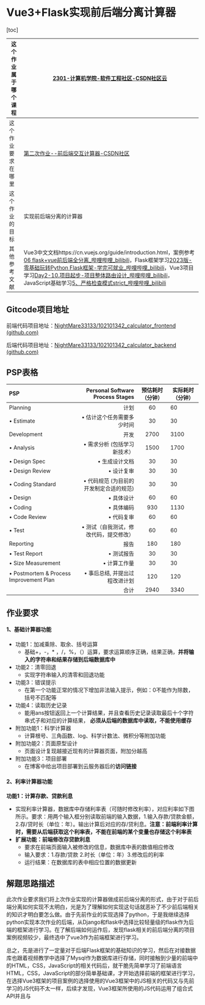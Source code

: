 # Vue3+Flask实现前后端分离计算器

[toc]

| 这个作业属于哪个课程 | [2301-计算机学院-软件工程社区-CSDN社区云](https://bbs.csdn.net/forums/ssynkqtd-05?typeId=5171424) |
| -------------------- | ------------------------------------------------------------ |
| 这个作业要求在哪里   | [第二次作业--前后端交互计算器-CSDN社区](https://bbs.csdn.net/topics/617377308) |
| 这个作业的目标       | 实现前后端分离的计算器                                       |
| 其他参考文献         | Vue3中文文档https://cn.vuejs.org/guide/introduction.html，案例参考[06 flask+vue前后端全分离_哔哩哔哩_bilibili](https://www.bilibili.com/video/BV1zB4y1v7wN/?p=6&spm_id_from=333.880.my_history.page.click&vd_source=4f24f3057448527deda5427be06a7763)，Flask框架学习[2023版-零基础玩转Python Flask框架-学完可就业_哔哩哔哩_bilibili](https://www.bilibili.com/video/BV17r4y1y7jJ/?spm_id_from=333.337.search-card.all.click)，Vue3项目学习[Day2-10.项目起步-项目整体路由设计_哔哩哔哩_bilibili](https://www.bilibili.com/video/BV1Ac411K7EQ/?p=26&spm_id_from=333.880.my_history.page.click)，JavaScript基础学习[5、严格检查模式strict_哔哩哔哩_bilibili](https://www.bilibili.com/video/BV1JJ41177di/?p=5&spm_id_from=333.880.my_history.page.click&vd_source=4f24f3057448527deda5427be06a7763) |

## Gitcode项目地址

前端代码项目地址：[NightMare33133/102101342_calculator_frontend (github.com)](https://github.com/NightMare33133/102101342_calculator_frontend)

后端代码项目地址：[NightMare33133/102101342_calculator_backend (github.com)](https://github.com/NightMare33133/102101342_calculator_backend)

## PSP表格

| PSP                                     |        Personal Software Process Stages | 预估耗时（分钟） | 实际耗时（分钟） |
| :-------------------------------------- | --------------------------------------: | :--------------: | ---------------- |
| Planning                                |                                    计划 |        60        | 60               |
| • Estimate                              |              • 估计这个任务需要多少时间 |        30        | 30               |
| Development                             |                                    开发 |       2700       | 3100             |
| • Analysis                              |            • 需求分析 (包括学习新技术） |       1500       | 1700             |
| • Design Spec                           |                          • 生成设计文档 |        30        | 30               |
| • Design Review                         |                              • 设计复审 |        30        | 30               |
| • Coding Standard                       | • 代码规范 (为目前的开发制定合适的规范) |        30        | 30               |
| • Design                                |                              • 具体设计 |        60        | 60               |
| • Coding                                |                              • 具体编码 |       930        | 1130             |
| • Code Review                           |                              • 代码复审 |        60        | 60               |
| • Test                                  |  • 测试（自我测试，修改代码，提交修改） |        60        | 60               |
| Reporting                               |                                    报告 |       180        | 180              |
| • Test Report                           |                              • 测试报告 |        30        | 30               |
| • Size Measurement                      |                            • 计算工作量 |        30        | 30               |
| • Postmortem & Process Improvement Plan |          • 事后总结, 并提出过程改进计划 |       120        | 120              |
|                                         |                                    合计 |       2940       | 3340             |

## 作业要求

#### 1、基础计算器功能

- 功能1：加减乘除、取余、括号运算
  - 基础+，-，* ，/，%，（）运算，要求运算顺序正确，结果正确，**并将输入的字符串和结果存储到后端数据库中**
- 功能2：清零回退
  - 实现字符串输入的清零和回退功能
- 功能3：错误提示
  - 在第一个功能正常的情况下增加非法输入提示，例如：0不能作为除数，括号不匹配等
- 功能4：读取历史记录
  - 能用ans按钮返回上一个计算结果，并且查看历史记录读取最后十个字符串式子和对应的计算结果， **必须从后端的数据库中读取，不能使用缓存**
- 附加功能1：科学计算器
  - 计算根号、三角函数、log、科学计数法、微积分等附加功能
- 附加功能2：页面原型设计
  - 页面设计复现越接近现有的计算器页面，附加分越高
- 附加功能3：项目部署
  - 在博客中给出项目部署到云服务器后的**访问链接**

#### 2、利率计算器功能

**功能1：计算存款、贷款利息**

- 实现利率计算器，数据库中存储利率表（可随时修改利率），对应利率如下图所示。要求：用两个输入框分别读取前端的输入数据，1.输入存款/贷款金额，2.存/贷时长（单位：年）。输出计算后对应的存/贷利息。**注意：前端利率计算时，需要从后端获取这个利率表，不能在前端的某个变量也存储这个利率表**
- **扩展功能：前端修改存贷款利息**
  - 要求在前端页面输入被修改的信息，数据库中表的数值相应修改
  - 输入要求：1.存款/贷款 2.时长（单位：年）3.修改后的利率
  - 运行结果：在数据库的表中相应位置的数据更新

## 解题思路描述

 此次作业要求我们将上次作业实现的计算器做成前后端分离的形式，由于对于前后端分离如何实现不太明白，光是为了理解如何实现这句话就恶补了不少前后端相关的知识才明白要怎么做。由于先前作业的实现选择了python，于是我继续选择python实现本次作业的后端，从Django和flask中选择比较轻量级的flask作为后端的框架进行学习。在了解后端如何运作后，发现flask相关的前后端分离的项目案例视频较少，最终选中了vue3作为前端框架进行学习。

总之，先是进行了一定量对于后端Flask框架的基础知识的学习，然后在对接数据库也跟着视频教学中选择了Mysql作为数据库进行存储，同时接触到少量的前端中的HTML，CSS，JavaScript的相关代码后，就干脆先简单学习了前端语言HTML，CSS，JavaScript的部分简单基础课，才开始选择前端的框架进行学习，在选择Vue3框架的项目案例的选择使用的Vue3框架中的JS相关的代码又与先前学习的JS代码不太一样，后续才发现，Vue3框架所使用的JS代码运用了组合式API并且与<script setup>搭配使用，这是一个一定程度上简化JS代码的语法糖，但是很尴尬的是基础JS的代码也学艺不精，就只能硬着头皮嗯啃了，总之是磕磕绊绊的把大部分要求的功能实现了。

## 前端页面展示

以下为前端计算器页面的展示

![前端页面展示](.\pic\前端页面展示.png)

以下为前端利率计算器页面的展示（这个较为匆忙就做得比较随意了0.0）

![前端利率计算器页面展示](.\pic\前端利率计算器页面展示.png)

## 功能展示

### 计算器展示

##### 功能1：加减乘除、取余、括号运算

- 基础+，-，* ，/，%，（）运算，要求运算顺序正确，结果正确，**并将输入的字符串和结果存储到后端数据库中**

  总之把要求的运算都来了一遍

  ![功能1演示](.\pic\功能1演示.gif)

##### 功能2：清零回退

![功能2](.\pic\功能2.gif)

##### 功能3：错误提示

![功能3](.\pic\功能3.gif)



##### 功能4：读取历史记录

（功能1中一起展示了数据库，就直接用下功能1的图了0.0）

![功能4](.\pic\功能4.gif)

![功能1演示](.\pic\功能1演示.gif)

##### 附加功能1：科学计算器

![附加功能1](.\pic\附加功能1.gif)

##### 附加功能2：页面原型设计

![页面原型设计](.\pic\页面原型设计.png)

### 利率计算器展示

##### 功能1：计算存款、贷款利息

![利率功能1](.\pic\利率功能1.gif)

**扩展功能：前端修改存贷款利息**

![利率计算器功能2](.\pic\利率计算器功能2.gif)

## 关键代码展示

 首先是找了一个前端计算机项目当作框架进行学习，然后基于自身需求理解其中的代码进行改动，做出了前端的计算器界面

###  计算器相关代码展示

#### 以下为计算器的html的相关代码

具体用于布局的css相关代码项目仓库中的具体文件calculator.vue中可以找到，其中按钮通过@click绑定到对应的js函数，点击后触发对应的事件，{{变量}}为vue框架中加入js变量的代码

```
<td>
  <div class="calculator">
    <div class="result" style="grid-area: result">
      {{ display_equation }}
    </div>

    <button style="grid-area: clear" @click="clear">C</button>
    <button style="grid-area: percent" @click="append('%','%')">%</button>
    <button style="grid-area: back" @click="back">←</button>
    <button style="grid-area: add" @click="append('+','+')">+</button>
    <button style="grid-area: subtract" @click="append('-','-')">-</button>
    <button style="grid-area: multiply" @click="append('*','×')">×</button>
    <button style="grid-area: divide" @click="append('/','÷')">÷</button>
    <button style="grid-area: equal" @click="calculate">=</button>
    <button style="grid-area: sin" @click="append('sin','sin')">sin</button>
    <button style="grid-area: cos" @click="append('cos','cos')">cos</button>
    <button style="grid-area: tan" @click="append('tan','tan')">tan</button>
    <button style="grid-area: Left_bracket" @click="append('(','(')">(</button>
    <button style="grid-area: Right_bracket" @click="append(')',')')">)</button>
    <button style="grid-area: Log10" @click="append('log10','log10')">log10</button>
    <button style="grid-area: Ans" @click="Ans">Ans</button>
    <button style="grid-area: π" @click="append('pi','π')">π</button>
    <button style="grid-area: √" @click="append('sqrt','sqrt')">√</button>
    <button style="grid-area: pow" @click="append('**','^')">^</button>


    <button style="grid-area: number-1" @click="append(1,1)">1</button>
    <button style="grid-area: number-2" @click="append(2,2)">2</button>
    <button style="grid-area: number-3" @click="append(3,3)">3</button>
    <button style="grid-area: number-4" @click="append(4,4)">4</button>
    <button style="grid-area: number-5" @click="append(5,5)">5</button>
    <button style="grid-area: number-6" @click="append(6,6)">6</button>
    <button style="grid-area: number-7" @click="append(7,7)">7</button>
    <button style="grid-area: number-8" @click="append(8,8)">8</button>
    <button style="grid-area: number-9" @click="append(9,9)">9</button>
    <button style="grid-area: number-0" @click="append(0,0)">0</button>

    <button style="grid-area: dot" @click="append('.','.')">.</button>
  </div>
</td>
```

#### 以下为计算器的JS相关代码以及部分flask后端代码

我的js代码可能不太一样，是我用了vue3的语法糖的缘故

以下两段代码是用于不断刷新界面更新历史记录的代码，这里的fetch与传统js的ajax发送请求应该比较类似。

总之以下代码就是向后端接口/history规律性的发送请求更新页面

```javascript
const fetchData = () => {
  fetch('http://127.0.0.1:5000/history').then(res => {
    return res.json();
  }).then((data)=>{
    console.log(data);
    equation2.value = data;
    console.log(equation2)
  });
}
```

```javascript
onMounted(() => {
  fetchData();
});
```

#####  以下为flask的对应接口的代码

从数据库中获取历史记录信息并将字典加入列表，并json化后发送给访问接口的请求

```python
@app.route('/history', methods=['GET', 'POST'])
def history():
    if request.method == 'GET':
        count = 0
        his = History.query.all()
        his.reverse()
        history_list = []
        for i in his:
            res = {"id":i.id,"result":i.history}
            history_list.append(res)
            count = count + 1
            if count == 10 :
                break
        #print(history_list)
        return jsonify(history_list)
```

##### 以下js代码为按按钮后将信息传入屏幕的功能

计算器按数字键以及公式键位后为显示屏添加字符，其中两个参数分别加入两段字符串，一段是屏幕显示的字符串，一段是隐藏起来发送到后端实际运算的字符串

```javascript
const append = (character,dis_character) => {
  if(equation.value == "" && display_equation.value != ""){
    display_equation.value = "";
  }

  display_equation.value = display_equation.value + dis_character;
  equation.value = equation.value + character;
}
```

##### 以下为C键的清除功能

```
const clear = () => {
  equation.value = "";
  display_equation.value = "";
}
```

##### 以下为back键的清除功能

如果不区分实际显示字符串和公式字符串的话，退格键大概只需要以下这段代码

equation.value = equation.value.split("").slice(0, -3).join("");

但是我之前python也是分显示和eval能识别的两种字符串，不过这样搞会导致退格键实现变得比较麻烦，因为退格的时候实际显示的是2个字符，后面可能有3个字符，而且sin，cos这类三角函数最好一口气删掉不然一格一格退就会出现英文字母单走的情况。

```
const back = () => {
  let char = equation.value.slice(-1);
  console.log(char);
  let Arr = ["n","s","0",'g','i','t','*'];
  for (let i in Arr)
  {
    if(char == Arr[i])
    {
      switch (char){
        case 'n':
          equation.value = equation.value.split("").slice(0, -3).join("");
          display_equation.value = display_equation.value.split("").slice(0, -3).join("");
          return;
        case 's':
          equation.value = equation.value.split("").slice(0, -3).join("");
          display_equation.value = display_equation.value.split("").slice(0, -3).join("");
          return;
        case '0':
          let t = equation.value.slice(-5);
          if(t == 'log10'){
            equation.value = equation.value.split("").slice(0, -5).join("");
            display_equation.value = display_equation.value.split("").slice(0, -5).join("");
            return;
          }
          else break;
        case 'g':
          equation.value = equation.value.split("").slice(0, -3).join("");
          display_equation.value = display_equation.value.split("").slice(0, -2).join("");
          return
        case 'i':
          equation.value = equation.value.split("").slice(0, -2).join("");
          display_equation.value = display_equation.value.split("").slice(0, -1).join("");
          return;
        case 't':
          equation.value = equation.value.split("").slice(0, -4).join("");
          display_equation.value = display_equation.value.split("").slice(0, -4).join("");
          return;
        case '*':
          let t1 = equation.value.slice(-2);
          if(t1=="**"){
            equation.value = equation.value.split("").slice(0, -2).join("");
            display_equation.value = display_equation.value.split("").slice(0, -1).join("");
            return;
          }
          else break;

      }
    }
  }
  equation.value = equation.value.split("").slice(0, -1).join("");
  display_equation.value = display_equation.value.split("").slice(0, -1).join("");
}
```

##### 以下为Ans功能键的实现

这里是访问了后端的/Ans接口以返回上一次计算结果的值

```
const Ans = () => {
  fetch('http://127.0.0.1:5000/Ans').then(res => {
    return res.json();
  }).then((data)=>{
    console.log(data);
    display_equation.value = display_equation.value + data.result;
    equation.value = equation.value + data.result;
  });
}
```

##### 以下为Ans键对应的后端接口代码

就是从数据库直接找最新的一条记录然后split取等于号后面的字符串

```
@app.route('/Ans', methods=['GET', 'POST'])
def Ans():
    if request.method == 'GET':
        his = History.query.all()
        res = his[-1].history
        result = res.split("=")[-1]
        return {'result': result}
```

##### 以下为equation键触发后计算结果的js代码

其实就是把两个算术式字符串发到后端去，屏幕显示的存到数据库中，实际运算的算式发给后端算

```
const calculate= () => {
  let vl = {
    result:equation.value,
    dis_result:display_equation.value
  };
  fetch('http://127.0.0.1:5000/calculate', {
    method: 'POST',
    body: JSON.stringify(vl),
    headers: {'Content-Type': 'application/json'},
  }).then((response) =>{
    return response.json();
  }).then((data) => {
    console.log(data);
    equation.value = '';
    display_equation.value = data.result
    fetchData();
  });
}
```

至此计算机功能的代码应该差不多都讲完了。

### 利率计算器相关代码展示

#### 以下为利率计算器的html代码

这里面其实也就是button中对应的@click去触发js代码，然后这里多学会用了个select和option的html标签可以做做选择题

```
<template>
  <div class="rate_calculator">

    <table style="margin: 0px auto;width: 140px;border-right: 1px solid #000000;
        border-bottom: 1px solid #000000;
        text-align: center;">
      <caption style="font-size: 22px;">存款利率表</caption>
      <tr style="border-left: 1px solid #000000;
        border-top: 1px solid #000000;" v-for="msg in rate_msg">
        <td style="border-left: 1px solid #000000;
        border-top: 1px solid #000000;" v-if="msg.type">{{msg.time}}</td>
        <td style="border-left: 1px solid #000000;
        border-top: 1px solid #000000;" v-if="msg.type">{{msg.rate}}</td>
      </tr>
    </table>
      <caption style="font-size: 20px;">存款利息计算器</caption>
      <tr>
        <td>整存整取定期存款：</td><td>存款金额</td><td><input type="text" id="Deposit_amount"></td>
        <td>存款时长</td>
        <select style="width: 150px;" id="Deposit_time">
          <option>三个月</option>
          <option>半年</option>
          <option>一年</option>
          <option>三年</option>
          <option>五年</option>
        </select>
        <td>
          <button @click="get_deposit_interest">获取存款利息结果</button>
        </td>
      </tr>
      <tr>
        <td>活期存款：</td><td>存款金额</td><td><input type="text" id="Deposit_amount1"></td>
        <td>存款时长</td><input type="text" style="width: 30px;" id="Deposit_time1">年(填入阿拉伯数字)
        <td>
          <button @click="get_deposit_interest1">获取存款利息结果</button>
        </td>
      </tr>
    <table>
      <tr>
        <td>整存整取定期存款利息:</td><td>{{deposit_interest}}</td>
      </tr>
    </table>
    <table>
      <tr>
        <td>活期存款利息:</td><td>{{deposit_interest1}}</td>
      </tr>
    </table>

    <table style="margin: 0px auto;width: 140px;border-right: 1px solid #000000;
        border-bottom: 1px solid #000000;
        text-align: center;">
      <caption style="font-size: 22px;">贷款利率表</caption>
      <tr style="border-left: 1px solid #000000;
        border-top: 1px solid #000000;" v-for="msg in rate_msg">
        <td style="border-left: 1px solid #000000;
        border-top: 1px solid #000000;" v-if="!msg.type">{{msg.time}}</td>
        <td style="border-left: 1px solid #000000;
        border-top: 1px solid #000000;" v-if="!msg.type">{{msg.rate}}</td>
      </tr>
    </table>
    <table style="margin: 0px auto;">
      <caption style="font-size: 20px;">贷款利息计算器</caption>
      <tr>
        <td>贷款金额</td><td><input type="text" id="Loan_amount"></td>
        <td>贷款时长</td>
        <input type="text" style="width: 30px;" id="Loan_time">年(填入阿拉伯数字)
        <td>
          <button @click="get_loan_interest">获取贷款利息结果</button>
        </td>
      </tr>
      <tr>
        <td>贷款利息:</td><td>{{loan_interest}}</td>
      </tr>
    </table>

    <table style="margin: 0px auto;">
      <caption style="font-size: 20px;width: 200px" >存贷款利率修改</caption>
      <tr>
        <td>
          存/贷款
            <select id="change_type" style="width: 60px;">
              <option>贷款</option>
              <option>存款</option>
            </select>
        </td>
      </tr>
      <tr>
        <td>
          存/贷款时长
          <select id="change_time" style="width: 90px;">
            <option>活期存款</option>
            <option>三个月</option>
            <option>半年</option>
            <option>六个月</option>
            <option>一年</option>
            <option>一至三年</option>
            <option>三年</option>
            <option>三至五年</option>
            <option>五年</option>
          </select>
        </td>
      </tr>
      <tr>
        <td>修改后利率
          <input type="text" style="width: 50px" id="change_rate">
        </td>
      </tr>
      <tr>
        <td>
          <button @click="change_rate" >修改</button>
        </td>
      </tr>
    </table>

  </div>
</template>
```

#### 以下为利率计算器的js代码和相关后端flask代码

##### 以下为更新利率表的js代码

这里是直接和历史记录极其相似的代码，用于刷新利率表数值的，这里是向后端接口/get_rate_msg发送请求

```
const fetchData = () => {
  fetch('http://127.0.0.1:5000/get_rate_msg').then(res => {
    return res.json();
  }).then((data)=>{
    console.log(data);
    rate_msg.value = data
    
  });
}
```

```
onMounted(() => {
  fetchData();
});
```

##### 以下为python中的对应接口的flask代码

与历史记录类似我就不多赘述了

```
@app.route('/get_rate_msg', methods=['GET', 'POST'])
def get_rate_msg():
    if request.method == 'GET':
        D_table = Deposit_interest_Rate.query.all()
        list = []
        for i in D_table:
            res = {"id":i.id,"time":i.time,"rate":format(i.rate, '.2f'),"type":True}
            list.append(res)
        L_table = Loan_interest_Rate.query.all()
        for i in L_table:
            res = {"id":i.id,"time":i.time,"rate":format(i.rate, '.2f'),"type":False}
            list.append(res)


        return jsonify(list)
```

##### 以下是计算存款利率的js代码

这里就是触发按钮后，利用getElementById函数从按钮前面的两个框中获取time和amoun的数值（要在对应的标签中打入例如id="Deposit_amount"才能通过id从中获取参数），然后将数值发送给后端接口/get_deposit_interest，并将返回值直接更改到变量deposit_interest以实现计算存款利率的功能

ps：存款利率的定期存款和贷款利率也是类似的，后续就不多展示了

```
const get_deposit_interest= () => {
  let amount = document.getElementById('Deposit_amount');
  let time = document.getElementById('Deposit_time');
  let vl = {
    amount:amount.value,
    time:time.value
  };
  console.log(vl);
  fetch('http://127.0.0.1:5000/get_deposit_interest', {
    method: 'POST',
    body: JSON.stringify(vl),
    headers: {'Content-Type': 'application/json'},
  }).then((response) =>{
    return response.json();
  }).then((data) => {
    console.log(data);
    deposit_interest.value = data.result;
  });
}
```

##### 以下为python中的对应接口的flask代码

从数据库中取得rate的数值，再与发送过来的数值进行计算，由于我直接用选项框，所以用了if分支来处理amount信息

```
@app.route('/get_loan_interest', methods=['GET', 'POST'])
def get_loan_interest():
    if request.method == 'POST':
        time = request.json.get('time')
        amount = request.json.get('amount')
        time = float(time)
        if time <= 0.5:
            msg = Loan_interest_Rate.query.filter_by(time="六个月").first()
        elif time >0.5 and time <= 1:
            msg = Loan_interest_Rate.query.filter_by(time="一年").first()
        elif time >1 and time <= 3:
            msg = Loan_interest_Rate.query.filter_by(time="一至三年").first()
        elif time >3 and time <= 5:
            msg = Loan_interest_Rate.query.filter_by(time="三至五年").first()
        elif time >5:
            msg = Loan_interest_Rate.query.filter_by(time="五年").first()

        result = str(msg.rate * 0.01) + "*" + str(float(amount)) + "*" +str(time)
        result = eval(str(result))
        result = format(result, '.2f')
    return {'result': result}
```

##### 以下是修改利率的js代码

这里是发送了put请求，大致与计算利率的差别不太大，不过多发送了一个type类型用于分辨是存款还是贷款，其实这里的html代码存在一定缺陷，我的选项框没有把时间给区分出来，本来是想着选择贷款后跳出的选项框是贷款对应的这样，但是时间有点不太多了，只能先赶赶工了。

```
const change_rate= () => {
  let rate = document.getElementById('change_rate');
  let time = document.getElementById('change_time');
  let type = document.getElementById('change_type');
  let vl = {
    rate:rate.value,
    time:time.value,
    type:type.value
  };
  console.log(vl);
  fetch('http://127.0.0.1:5000/change_rate', {
    method: 'PUT',
    body: JSON.stringify(vl),
    headers: {'Content-Type': 'application/json'},
  }).then((response) =>{
    return response.json();
  }).then((data) => {
    console.log(data);
    fetchData();
  });
}
```

##### 以下为python中的对应接口的flask代码

用if else判断一下type类型，然后用filter筛选出符合的数据并用update进行更新，这个update可以尽可能避免并发情况下发送多次请求却漏更新数值的情况

```
@app.route('/change_rate', methods=['PUT'])
def change_rate():
    if request.method == 'PUT':
        time = request.json.get('time')
        rate = request.json.get('rate')
        type = request.json.get('type')
        if type == "贷款":
            Loan_interest_Rate.query.filter(Loan_interest_Rate.time==time).update({"rate":rate})
        elif type == "存款":
            Deposit_interest_Rate.query.filter(Deposit_interest_Rate.time==time).update({"rate":rate})
        db.session.commit()
        return {'result': "修改成功"}
```

### 数据库模型信息

```
class History(db.Model):
    __tablename__ = "history"
    id = db.Column(db.Integer, primary_key=True, comment='自动递增id，唯一键')
    history = db.Column(db.String(120), nullable=False, comment='历史记录')

class Deposit_interest_Rate(db.Model):
    __tablename__ = "Deposit_interest_Rate"
    id = db.Column(db.Integer, primary_key=True, comment='自动递增id，唯一键')
    time = db.Column(db.String(120), nullable=False, comment='存款时长')
    rate = db.Column(db.Double, nullable=False, comment='存款利率')

class Loan_interest_Rate(db.Model):
    __tablename__ = "Loan_interest_Rate"
    id = db.Column(db.Integer, primary_key=True, comment='自动递增id，唯一键')
    time = db.Column(db.String(120), nullable=False, comment='贷款时长')
    rate = db.Column(db.Double, nullable=False, comment='贷款利率')
```

## 心得体会

​        说实话，这一次的作业真的比上一次麻烦太多太多了，真的是做得心态有点要炸了，虽然计算器实际实现的功能和之前算是差不多的，但是讲真的，各种参数的传递，术语的理解，什么前端后端，什么事件触发，各种乱七八糟的东西学起来真的是太复杂了，对应前后端相关几乎没啥基础学起来是相当的麻烦，因为真的去把flask，vue3，html，css，javascript相关代码的基础全看完再来做的话，讲实话真的来不及做，不过实话也是自己没那么大的耐心去看完（只能说菜鸡是这样的），只能简单啃一点点基础，然后自己上手做一些小测试把玩一下这个代码会发生什么事情，学得好像够用了，才开始做这个作业，然后就是边学边加入功能的过程，不断的调试修改，最终做出来的成品说实话也就是普普通通（只能说基础差是这样的）说真的，要是真的上周就要交的话，以我的0基础根本来不及做出来这个作业了/(ㄒoㄒ)/~~

​      不过经过这段时间的折磨也算是真的学到了还算不少的知识吧，至少勉勉强强算是对于前后端的知识入门了？虽然还是很多很多东西不明白，但还是继续努努力吧！